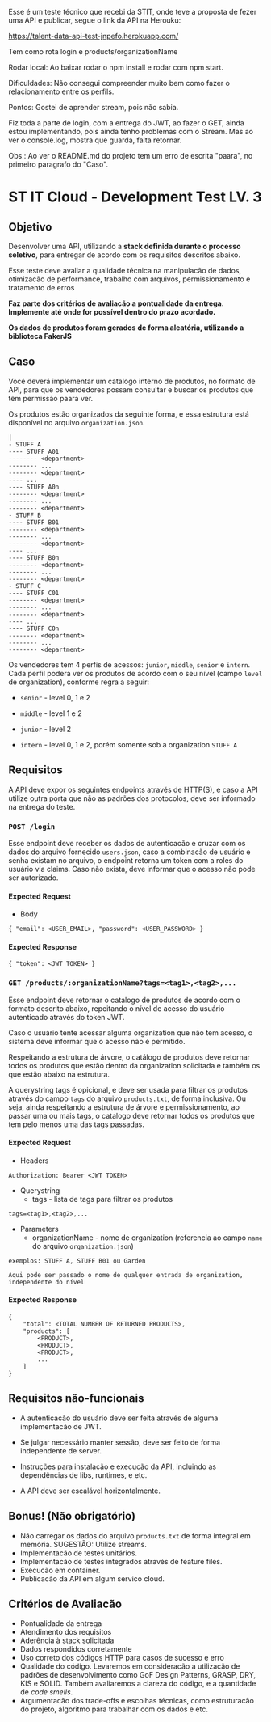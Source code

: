 Esse é um teste técnico que recebi da STIT, onde teve a proposta de fezer uma API e publicar, segue o link da API na Herouku:

https://talent-data-api-test-jnpefo.herokuapp.com/

Tem como rota login e products/organizationName

Rodar local: Ao baixar rodar o npm install e rodar com npm start.

Dificuldades: Não consegui compreender muito bem como fazer o relacionamento entre os perfils.

Pontos: Gostei de aprender stream, pois não sabia.

Fiz toda a parte de login, com a entrega do JWT, ao fazer o GET, ainda estou implementando, pois ainda tenho problemas com o Stream. Mas ao ver o console.log, mostra que guarda, falta retornar.

Obs.: Ao ver o README.md do projeto tem um erro de escrita "paara", no primeiro paragrafo do "Caso".


# ST IT Cloud - Development Test LV. 3

## Objetivo

Desenvolver uma API, utilizando a **stack definida durante o processo seletivo**, para entregar de acordo com os requisitos descritos abaixo.

Esse teste deve avaliar a qualidade técnica na manipulacão de dados, otimizacão de performance, trabalho com arquivos, permissionamento e tratamento de erros

**Faz parte dos critérios de avaliacão a pontualidade da entrega. Implemente até onde for possível dentro do prazo acordado.**

**Os dados de produtos foram gerados de forma aleatória, utilizando a biblioteca FakerJS**

## Caso

Você deverá implementar um catalogo interno de produtos, no formato de API, para que os vendedores possam consultar e buscar os produtos que têm permissão paara ver. 

Os produtos estão organizados da seguinte forma, e essa estrutura está disponível no arquivo `organization.json`.

```
|
- STUFF A
---- STUFF A01
-------- <department>
-------- ...
-------- <department>
---- ...
---- STUFF A0n
-------- <department>
-------- ...
-------- <department>
- STUFF B
---- STUFF B01
-------- <department>
-------- ...
-------- <department>
---- ...
---- STUFF B0n
-------- <department>
-------- ...
-------- <department>
- STUFF C
---- STUFF C01
-------- <department>
-------- ...
-------- <department>
---- ...
---- STUFF C0n
-------- <department>
-------- ...
-------- <department>
```

Os vendedores tem 4 perfis de acessos: `junior`, `middle`, `senior` e `intern`. Cada perfil poderá ver os produtos de acordo com o seu nível (campo `level` de organization), conforme regra a seguir:

- `senior` - level 0, 1 e 2
- `middle` - level 1 e 2
- `junior` - level 2

- `intern` - level 0, 1 e 2, porém somente sob a organization `STUFF A`

## Requisitos

A API deve expor os seguintes endpoints através de HTTP(S), e caso a API utilize outra porta que não as padrões dos protocolos, deve ser informado na entrega do teste.
 
### `POST /login`

Esse endpoint deve receber os dados de autenticacão e cruzar com os dados do arquivo fornecido `users.json`, caso a combinacão de usuário e senha existam no arquivo, o endpoint retorna um token com a roles do usuário via claims. Caso não exista, deve informar que o acesso não pode ser autorizado.

#### Expected Request

- Body
```
{ "email": <USER_EMAIL>, "password": <USER_PASSWORD> }
```

#### Expected Response

```
{ "token": <JWT TOKEN> }
```


### `GET /products/:organizationName?tags=<tag1>,<tag2>,...`

Esse endpoint deve retornar o catalogo de produtos de acordo com o formato descrito abaixo, repeitando o nível de acesso do usuário autenticado através do token JWT.

Caso o usuário tente acessar alguma organization que não tem acesso, o sistema deve informar que o acesso não é permitido.

Respeitando a estrutura de árvore, o catálogo de produtos deve retornar todos os produtos que estão dentro da organization solicitada e também os que estão abaixo na estrutura.

A querystring tags é opicional, e deve ser usada para filtrar os produtos através do campo `tags` do arquivo `products.txt`, de forma inclusiva. Ou seja, ainda respeitando a estrutura de árvore e permissionamento, ao passar uma ou mais tags, o catalogo deve retornar todos os produtos que tem pelo menos uma das tags passadas.

#### Expected Request

- Headers
```
Authorization: Bearer <JWT TOKEN>
```
- Querystring
  - tags - lista de tags para filtrar os produtos
```
tags=<tag1>,<tag2>,...
```
- Parameters
  - organizationName - nome de organization (referencia ao campo `name` do arquivo `organization.json`)
```
exemplos: STUFF A, STUFF B01 ou Garden

Aqui pode ser passado o nome de qualquer entrada de organization, independente do nível
```

#### Expected Response

```
{ 
    "total": <TOTAL NUMBER OF RETURNED PRODUCTS>,
    "products": [
        <PRODUCT>,
        <PRODUCT>,
        <PRODUCT>,
        ...
    ]
}
```

## Requisitos não-funcionais

- A autenticacão do usuário deve ser feita através de alguma implementacão de JWT.

- Se julgar necessário manter sessão, deve ser feito de forma independente de server.

- Instruções para instalacão e execucão da API, incluindo as dependências de libs, runtimes, e etc.

- A API deve ser escalável horizontalmente.

## Bonus! (Não obrigatório)

- Não carregar os dados do arquivo `products.txt` de forma integral em memória. SUGESTÃO: Utilize streams.
- Implementacão de testes unitários.
- Implementacão de testes integrados através de feature files.
- Execucão em container.
- Publicacão da API em algum servico cloud.

## Critérios de Avaliacão

- Pontualidade da entrega
- Atendimento dos requisitos
- Aderência à stack solicitada
- Dados respondidos corretamente
- Uso correto dos códigos HTTP para casos de sucesso e erro
- Qualidade do código. Levaremos em consideracão a utilizacão de padrões de desenvolvimento como GoF Design Patterns, GRASP, DRY, KIS e SOLID. Também avaliaremos a clareza do código, e a quantidade de *code smells*.
- Argumentacão dos trade-offs e escolhas técnicas, como estruturacão do projeto, algoritmo para trabalhar com os dados e etc.

